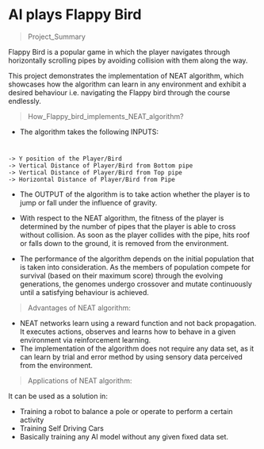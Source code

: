 # AI plays Flappy Bird

> Project_Summary

Flappy Bird is a popular game in which the player navigates through horizontally scrolling pipes by avoiding collision with them along the way. 

This project demonstrates the implementation of NEAT algorithm, which showcases how the algorithm can learn in any environment and exhibit a desired behaviour i.e. navigating the Flappy bird through the course endlessly.


> How_Flappy_bird_implements_NEAT_algorithm?

* The algorithm takes the following INPUTS:
#
    -> Y position of the Player/Bird
    -> Vertical Distance of Player/Bird from Bottom pipe
    -> Vertical Distance of Player/Bird from Top pipe
    -> Horizontal Distance of Player/Bird from Pipe


* The OUTPUT of the algorithm is to take action whether the player is to jump or fall under the influence of gravity.

* With respect to the NEAT algorithm, the fitness of the player is determined by the number of pipes that the player is able to cross without collision. As soon as the player collides with the pipe, hits roof or falls down to the ground, it is removed from the environment.

* The performance of the algorithm depends on the initial population that is taken into consideration. As the members of population compete for survival (based on their maximum score) through the evolving generations, the genomes undergo crossover and mutate continuously until a satisfying behaviour is achieved.


> Advantages of NEAT algorithm:

* NEAT networks learn using a reward function and not back propagation. It executes actions, observes and learns how to behave in a given environment via   reinforcement learning. 
* The implementation of the algorithm does not require any data set, as it can learn by trial and error method by using sensory data perceived from the environment.


>Applications of NEAT algorithm:

It can be used as a solution in:

* Training a robot to balance a pole or operate to perform a certain activity
* Training Self Driving Cars
* Basically training any AI model without any given fixed data set.


